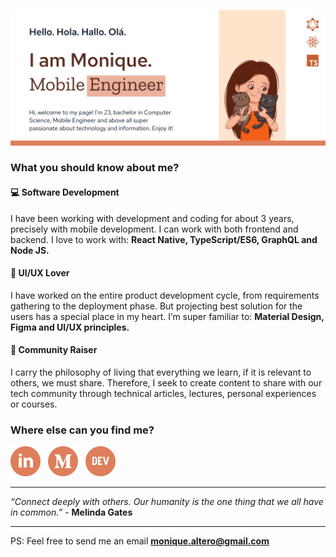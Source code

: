 
![Welcome](./banner.png?raw=true)
### What you should know about me?

#### :computer: Software Development
I have been working with development and coding for about 3 years, precisely with mobile development. I can work with both frontend and backend. 
I love to work with: **React Native, TypeScript/ES6, GraphQL and Node JS.**

#### :art: UI/UX Lover

I have worked on the entire product development cycle, from requirements gathering to the deployment phase. But projecting best solution for the users has a special place in my heart. I’m super familiar to: **Material Design, Figma and UI/UX principles.**

#### :two_women_holding_hands: Community Raiser

I carry the philosophy of living that everything we learn, if it is relevant to others, we must share. Therefore, I seek to create content to share with our tech community through technical articles, lectures, personal experiences or courses.

### Where else can you find me?

<a href="https://www.linkedin.com/in/moniquealtero/" rel="some text"><img src="https://github.com/moniquealtero/moniquealtero/blob/master/linkedin.png" height="48" width="48"  ></a>
&nbsp;
<a href="https://medium.com/@moniquealtero" rel="some text"><img src="https://github.com/moniquealtero/moniquealtero/blob/master/medium.png" height="48" width="48" ></a>
&nbsp;
<a href="https://dev.to/moniquealtero" rel="some text"><img src="https://github.com/moniquealtero/moniquealtero/blob/master/dev.png" height="48" width="48" ></a>

--- 

 *“Connect deeply with others. Our humanity is the one thing that we all have in common.”* - **Melinda Gates**

---

PS: Feel free to send me an email **monique.altero@gmail.com**
